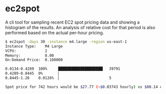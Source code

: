 ec2spot
=======

A cli tool for sampling recent EC2 spot pricing data and showing a histogram of the results. An analysis of relative cost for that period is also performed based on the actual per-hour pricing.

```bash
$ ec2spot -days 30 -instance m4.large -region us-east-1
Instance Type:    M4 Large
VCPU:             2
Memory:           8.00
On-Demand Price:  0.108000

0.0134-0.4289  100%     ████████████████████▏  39791
0.4289-0.8445  0%       ▏                      
0.8445-1.26    0.0126%  ▏                      5

Spot price for 742 hours would be $27.77 (~$0.03743 hourly) vs $80.14 on-demand (65.35% difference)
```